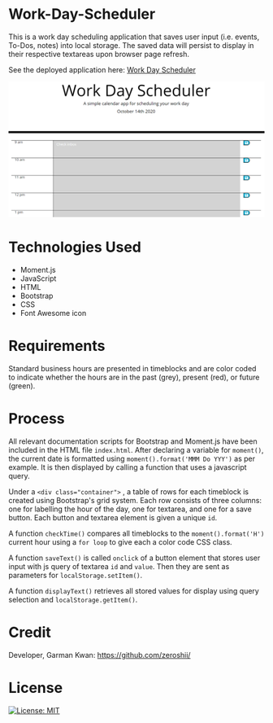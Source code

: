 # Work-Day-Scheduler
This is a work day scheduling application that saves user input (i.e. events, To-Dos, notes) into local storage. The saved data will persist to display in their respective textareas upon browser page refresh.

See the deployed application here: [Work Day Scheduler](https://zeroshii.github.io/Work-Day-Scheduler/)

![screenshot](https://github.com/zeroshii/Work-Day-Scheduler/blob/master/screenshot.png)

# Technologies Used

* Moment.js
* JavaScript
* HTML
* Bootstrap
* CSS
* Font Awesome icon

# Requirements

Standard business hours are presented in timeblocks and are color coded to indicate whether the hours are in the past (grey), present (red), or future (green).

# Process

All relevant documentation scripts for Bootstrap and Moment.js have been included in the HTML file `index.html`. After declaring a variable for `moment()`, the current date is formatted using `moment().format('MMM Do YYY')` as per example. It is then displayed by calling a function that uses a javascript query. 

Under a `<div class="container">` , a table of rows for each timeblock is created using Bootstrap's grid system. Each row consists of three columns: one for labelling the hour of the day, one for textarea, and one for a save button. Each button and textarea element is given a unique `id`. 

A function `checkTime()` compares all timeblocks to the `moment().format('H')` current hour using a `for loop` to give each a color code CSS class.

A function `saveText()` is called `onclick` of a button element that stores user input with js query of textarea `id` and `value`. Then they are sent as parameters for `localStorage.setItem()`.

A function `displayText()` retrieves all stored values for display using query selection and `localStorage.getItem()`.

# Credit
Developer, Garman Kwan: https://github.com/zeroshii/

# License
[![License: MIT](https://img.shields.io/badge/License-MIT-yellow.svg)](https://opensource.org/licenses/MIT)
